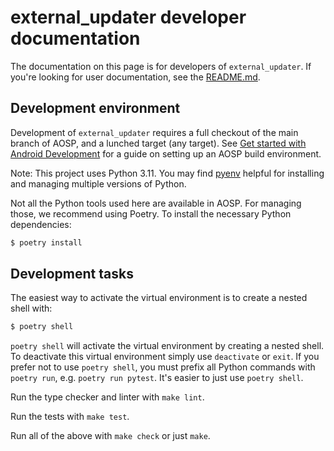 # external_updater developer documentation

The documentation on this page is for developers of `external_updater`. If
you're looking for user documentation, see the [README.md].

## Development environment

Development of `external_updater` requires a full checkout of the main branch of
AOSP, and a lunched target (any target). See [Get started with Android
Development] for a guide on setting up an AOSP build environment.

Note: This project uses Python 3.11. You may find [pyenv] helpful for installing
and managing multiple versions of Python.

Not all the Python tools used here are available in AOSP. For managing those, we
recommend using Poetry. To install the necessary Python dependencies:

```bash
$ poetry install
```

[README.md]: ../README.md
[pyenv]: https://github.com/pyenv/pyenv
[Get started with Android Development]: https://source.android.com/docs/setup

## Development tasks

The easiest way to activate the virtual environment is
to create a nested shell with:

```bash
$ poetry shell
```

`poetry shell` will activate the virtual environment by creating a nested shell.
To deactivate this virtual environment simply use `deactivate` or `exit`. If you
prefer not to use `poetry shell`, you must prefix all Python commands with
`poetry run`, e.g. `poetry run pytest`. It's easier to just use `poetry shell`.

Run the type checker and linter with `make lint`.

Run the tests with `make test`.

Run all of the above with `make check` or just `make`.
